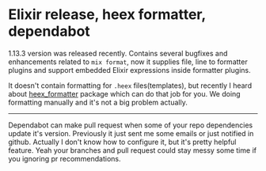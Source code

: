# Elixir release, heex formatter, dependabot

1.13.3 version was released recently. Contains several bugfixes and enhancements related to `mix format`, now it supplies file, line to formatter plugins and support embedded Elixir expressions inside formatter plugins.

It doesn't contain formatting for `.heex` files(templates), but recently I heard about [heex_formatter](https://github.com/feliperenan/heex_formatter) package which can do that job for you.
We doing formatting manually and it's not a big problem actually.

---

Dependabot can make pull request when some of your repo dependencies update it's version. Previously it just sent me some emails or just notified in github. Actually I don't know how to configure it, but it's pretty helpful feature. Yeah your branches and pull request could stay messy some time if you ignoring pr recommendations.
